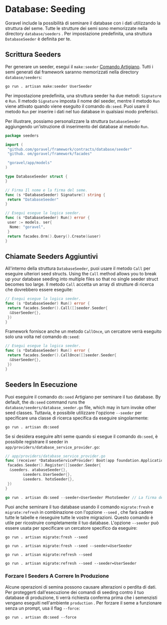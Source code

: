 # Database: Seeding

Goravel include la possibilità di seminare il database con i dati utilizzando la struttura del seme. Tutte le strutture dei semi sono memorizzate nella directory `database/seeders`
. Per impostazione predefinita, una struttura `DatabaseSeeder` è definita per te.

## Scrittura Seeders

Per generare un seeder, esegui il `make:seeder` [Comando Artigiano](../advanced/artisan). Tutti i semi
generati dal framework saranno memorizzati nella directory `database/seeders`:

```shell
go run . artisan make:seeder UserSeeder
```

Per impostazione predefinita, una struttura seeder ha due metodi: `Signature` e `Run`. Il metodo `Signature` imposta il nome del seeder,
mentre il metodo `Run` viene attivato quando viene eseguito il comando `db:seed`. Puoi usare il metodo `Run` per
inserire i dati nel tuo database in qualsiasi modo preferisci.

Per illustrare, possiamo personalizzare la struttura `DatabaseSeeder` aggiungendo un'istruzione di inserimento del database al metodo `Run`.

```go
package seeders

import (
 "github.com/goravel/framework/contracts/database/seeder"
 "github. om/goravel/framework/facades"

 "goravel/app/models"
)

type DatabaseSeeder struct {
}

// Firma Il nome e la firma del seme.
func (s *DatabaseSeeder) Signature() string {
 return "DatabaseSeeder"
}

// Esegui esegue la logica seeder.
func (s *DatabaseSeeder) Run() error {
 user := models. ser{
  Nome: "goravel",
 }
 return facades.Orm().Query().Create(&user)
}
```

## Chiamate Seeders Aggiuntivi

All'interno della struttura `DatabaseSeeder`, puoi usare il metodo `Call` per eseguire ulteriori seed structs. Using the `Call`
method allows you to break up your database seeding into multiple files so that no single seeder struct becomes too
large. Il metodo `Call` accetta un array di strutture di ricerca che dovrebbero essere eseguite:

```go
// Esegui esegue la logica seeder.
func (s *DatabaseSeeder) Run() error {
 return facades.Seeder().Call([]seeder.Seeder{
  &UserSeeder{},
 })
}
```

Framework fornisce anche un metodo `CallOnce`, un cercatore verrà eseguito solo una volta nel comando `db:seed`:

```go
// Esegui esegue la logica seeder.
func (s *DatabaseSeeder) Run() error {
 return facades.Seeder().CallOnce([]seeder.Seeder{
  &UserSeeder{},
 })
}
```

## Seeders In Esecuzione

Puoi eseguire il comando `db:seed` Artigiano per seminare il tuo database. By default, the `db:seed` command runs the
`database/seeders/database_seeder.go` file, which may in turn invoke other seed classes. Tuttavia, è possibile utilizzare l'opzione `--seeder`
per specificare una classe di ricerca specifica da eseguire singolarmente:

```shell
go run . artisan db:seed
```

Se si desidera eseguire altri seme quando si esegue il comando `db:seed`, è possibile registrare il seeder in
`app/providers/database_service_provider.go`:

```go
// app/providers/database_service_provider.go
func (receiver *DatabaseServiceProvider) Boot(app foundation.Application) {
 facades.Seeder().Register([]seeder.Seeder{
  &seeders. atabaseSeeder{},
        &seeders.UserSeeder{},
        &seeders. hotoSeeder{},
 })
}

go run . artisan db:seed --seeder=UserSeeder PhotoSeeder // La firma del seeder
```

Puoi anche seminare il tuo database usando il comando `migrate:fresh` e `migrate:refresh` in combinazione con l'opzione `--seed`
, che farà cadere tutte le tabelle e rieseguire tutte le vostre migrazioni. Questo comando è utile per ricostruire completamente
il tuo database. L'opzione `--seeder` può essere usata per specificare un cercatore specifico da eseguire:

```shell
go run . artisan migrate:fresh --seed

go run . artisan migrate:fresh --seed --seeder=UserSeeder

go run . artisan migrate:refresh --seed

go run . artisan migrate:refresh --seed --seeder=UserSeeder
```

### Forzare I Seeders A Correre In Produzione

Alcune operazioni di semina possono causare alterazioni o perdita di dati. Per proteggerti dall'esecuzione dei comandi di seeding
contro il tuo database di produzione, ti verrà richiesta conferma prima che i semenzisti vengano eseguiti nell'ambiente `production`
. Per forzare il seme a funzionare senza un prompt, usa il flag `--force`:

```shell
go run . artisan db:seed --force
```
